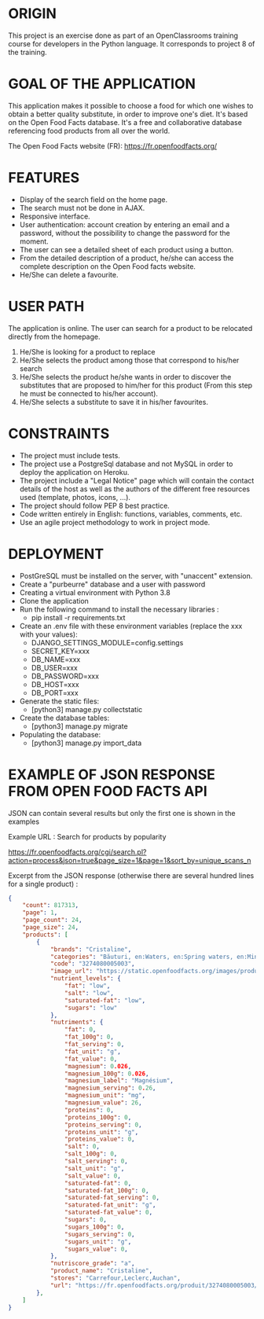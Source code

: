 # ORIGIN #
This project is an exercise done as part of an OpenClassrooms training course for developers in the Python language.
It corresponds to project 8 of the training.

# GOAL OF THE APPLICATION #
This application makes it possible to choose a food for which one wishes to obtain a better quality substitute, in order to improve one's diet. It's based on the Open Food Facts database. It's a free and collaborative database referencing food products from all over the world.

The Open Food Facts website (FR): https://fr.openfoodfacts.org/

# FEATURES #
* Display of the search field on the home page.
* The search must not be done in AJAX.
* Responsive interface.
* User authentication: account creation by entering an email and a password, without the possibility to change the password for the moment.
* The user can see a detailed sheet of each product using a button.
* From the detailed description of a product, he/she can access the complete description on the Open Food facts website.
* He/She can delete a favourite.

# USER PATH #
The application is online. The user can search for a product to be relocated directly from the homepage.
1. He/She is looking for a product to replace
2. He/She selects the product among those that correspond to his/her search
3. He/She selects the product he/she wants in order to discover the substitutes that are proposed to him/her for this product (From this step he must be connected to his/her account).
4. He/She selects a substitute to save it in his/her favourites.

# CONSTRAINTS #
* The project must include tests.
* The project use a PostgreSql database and not MySQL in order to deploy the application on Heroku.
* The project include a "Legal Notice" page which will contain the contact details of the host as well as the authors of the different free resources used (template, photos, icons, ...).
* The project should follow PEP 8 best practice.
* Code written entirely in English: functions, variables, comments, etc.
* Use an agile project methodology to work in project mode.

# DEPLOYMENT #
* PostGreSQL must be installed on the server, with "unaccent" extension.
* Create a "purbeurre" database and a user with password
* Creating a virtual environment with Python 3.8
* Clone the application
* Run the following command to install the necessary libraries :
  - pip install -r requirements.txt
* Create an .env file with these environment variables (replace the xxx with your values):
  - DJANGO_SETTINGS_MODULE=config.settings
  - SECRET_KEY=xxx
  - DB_NAME=xxx
  - DB_USER=xxx
  - DB_PASSWORD=xxx
  - DB_HOST=xxx
  - DB_PORT=xxx
* Generate the static files:
  - [python3] manage.py collectstatic
* Create the database tables:
  - [python3] manage.py migrate
* Populating the database:
  - [python3] manage.py import_data

# EXAMPLE OF JSON RESPONSE FROM OPEN FOOD FACTS API #
JSON can contain several results but only the first one is shown in the examples

Example URL : Search for products by popularity

https://fr.openfoodfacts.org/cgi/search.pl?action=process&json=true&page_size=1&page=1&sort_by=unique_scans_n

Excerpt from the JSON response (otherwise there are several hundred lines for a single product) :  

```json
{
    "count": 817313,
    "page": 1,
    "page_count": 24,
    "page_size": 24,
    "products": [
        {
            "brands": "Cristaline",
            "categories": "Băuturi, en:Waters, en:Spring waters, en:Mineral waters, en:Natural mineral waters",
            "code": "3274080005003",
            "image_url": "https://static.openfoodfacts.org/images/products/327/408/000/5003/front_fr.626.400.jpg",
            "nutrient_levels": {
                "fat": "low",
                "salt": "low",
                "saturated-fat": "low",
                "sugars": "low"
            },
            "nutriments": {
                "fat": 0,
                "fat_100g": 0,
                "fat_serving": 0,
                "fat_unit": "g",
                "fat_value": 0,
                "magnesium": 0.026,
                "magnesium_100g": 0.026,
                "magnesium_label": "Magnésium",
                "magnesium_serving": 0.26,
                "magnesium_unit": "mg",
                "magnesium_value": 26,
                "proteins": 0,
                "proteins_100g": 0,
                "proteins_serving": 0,
                "proteins_unit": "g",
                "proteins_value": 0,
                "salt": 0,
                "salt_100g": 0,
                "salt_serving": 0,
                "salt_unit": "g",
                "salt_value": 0,
                "saturated-fat": 0,
                "saturated-fat_100g": 0,
                "saturated-fat_serving": 0,
                "saturated-fat_unit": "g",
                "saturated-fat_value": 0,
                "sugars": 0,
                "sugars_100g": 0,
                "sugars_serving": 0,
                "sugars_unit": "g",
                "sugars_value": 0,
            },
            "nutriscore_grade": "a",
            "product_name": "Cristaline",
            "stores": "Carrefour,Leclerc,Auchan",
            "url": "https://fr.openfoodfacts.org/produit/3274080005003/cristaline-eau-de-source"
        },
    ]
}
```
